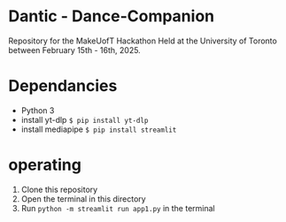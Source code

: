 # Dantic - Dance-Companion
Repository for the MakeUofT Hackathon Held at the University of Toronto between February 15th - 16th, 2025.

# Dependancies
- Python 3
- install yt-dlp `$ pip install yt-dlp`
- install mediapipe `$ pip install streamlit`

# operating
1. Clone this repository
2. Open the terminal in this directory
3. Run `python -m streamlit run app1.py` in the terminal
